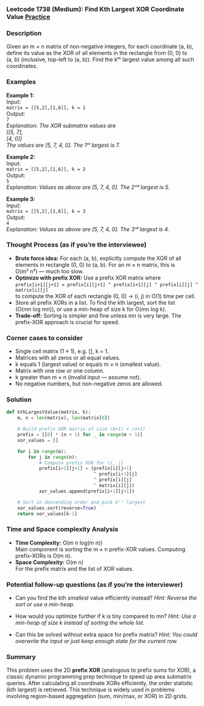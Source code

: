 ### Leetcode 1738 (Medium): Find Kth Largest XOR Coordinate Value [Practice](https://leetcode.com/problems/find-kth-largest-xor-coordinate-value)

### Description  
Given an m × n matrix of non-negative integers, for each coordinate (a, b), define its value as the XOR of all elements in the rectangle from (0, 0) to (a, b) (inclusive, top-left to (a, b)). Find the kᵗʰ largest value among all such coordinates.

### Examples  

**Example 1:**  
Input:  
`matrix = [[5,2],[1,6]], k = 1`  
Output:  
`7`  
*Explanation: The XOR submatrix values are  
[[5, 7],  
 [4, 0]]  
The values are [5, 7, 4, 0]. The 1ˢᵗ largest is 7.*

**Example 2:**  
Input:  
`matrix = [[5,2],[1,6]], k = 2`  
Output:  
`5`  
*Explanation: Values as above are [5, 7, 4, 0]. The 2ⁿᵈ largest is 5.*

**Example 3:**  
Input:  
`matrix = [[5,2],[1,6]], k = 3`  
Output:  
`4`  
*Explanation: Values as above are [5, 7, 4, 0]. The 3ʳᵈ largest is 4.*

### Thought Process (as if you’re the interviewee)  
- **Brute force idea:** For each (a, b), explicitly compute the XOR of all elements in rectangle (0, 0) to (a, b). For an m × n matrix, this is O(m² n²) — much too slow.
- **Optimize with prefix XOR:** Use a prefix XOR matrix where  
`prefix[i+1][j+1] = prefix[i][j+1] ^ prefix[i+1][j] ^ prefix[i][j] ^ matrix[i][j]`  
to compute the XOR of each rectangle (0, 0) → (i, j) in O(1) time per cell.
- Store all prefix XORs in a list. To find the kth largest, sort the list (O(mn log mn)), or use a min-heap of size k for O(mn log k).  
- **Trade-off:** Sorting is simpler and fine unless mn is very large. The prefix-XOR approach is crucial for speed.

### Corner cases to consider  
- Single cell matrix (1 × 1), e.g. [], k = 1.
- Matrices with all zeros or all equal values.
- k equals 1 (largest value) or equals m × n (smallest value).
- Matrix with one row or one column.
- k greater than m × n (invalid input — assume not).
- No negative numbers, but non-negative zeros are allowed.

### Solution

```python
def kthLargestValue(matrix, k):
    m, n = len(matrix), len(matrix[0])

    # Build prefix XOR matrix of size (m+1) × (n+1)
    prefix = [[0] * (n + 1) for _ in range(m + 1)]
    xor_values = []

    for i in range(m):
        for j in range(n):
            # Compute prefix XOR for (i, j)
            prefix[i+1][j+1] = (prefix[i][j+1]
                                ^ prefix[i+1][j]
                                ^ prefix[i][j]
                                ^ matrix[i][j])
            xor_values.append(prefix[i+1][j+1])

    # Sort in descending order and pick kᵗʰ largest
    xor_values.sort(reverse=True)
    return xor_values[k-1]
```

### Time and Space complexity Analysis  

- **Time Complexity:** O(m n log(m n))  
  Main component is sorting the m × n prefix-XOR values. Computing prefix-XORs is O(m n).
- **Space Complexity:** O(m n)  
  For the prefix matrix and the list of XOR values.

### Potential follow-up questions (as if you’re the interviewer)  

- Can you find the kth *smallest* value efficiently instead?
  *Hint: Reverse the sort or use a min-heap.*

- How would you optimize further if k is tiny compared to mn?
  *Hint: Use a min-heap of size k instead of sorting the whole list.*

- Can this be solved without extra space for prefix matrix?
  *Hint: You could overwrite the input or just keep enough state for the current row.*

### Summary
This problem uses the 2D **prefix XOR** (analogous to prefix sums for XOR), a classic dynamic programming prep technique to speed up area submatrix queries. After calculating all coordinate XORs efficiently, the order statistic (kth largest) is retrieved. This technique is widely used in problems involving region-based aggregation (sum, min/max, or XOR) in 2D grids.